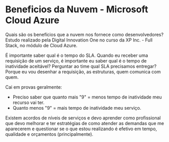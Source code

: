 # Beneficios da Nuvem - Microsoft Cloud Azure
Quais são os benefícios que a nuvem nos fornece como desenvolvedores? Estudo realizado pela Digital Innovation One no curso da XP Inc. - Full Stack, no módulo de Cloud Azure.

É importante saber qual é o tempo do SLA. Quando eu receber uma requisição de um serviço, é importante eu saber qual é o tempo de inatividade aceitável? Perguntar ao time qual SLA precisamos entregar? Porque eu vou desenhar a requisição, as estruturas, quem comunica com quem.

Cai em provas geralmente:
  - Preciso saber que quanto mais "9" = menos tempo de inatividade meu recurso vai ter.
  - Quanto menos "9" = mais tempo de inatividade meu serviço.

Existem acordos de níveis de serviços e devo aprender como profissional que devo melhorar e ter estratégias de como atender as demandas que me aparecerem e questionar se o que estou realizando é efetivo em tempo, qualidade e orçamentos (principalmente).

